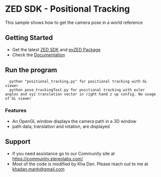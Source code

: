 # ZED SDK - Positional Tracking

This sample shows how to get the camera pose in a world reference

## Getting Started
 - Get the latest [ZED SDK](https://www.stereolabs.com/developers/release/) and [pyZED Package](https://www.stereolabs.com/docs/app-development/python/install/)
 - Check the [Documentation](https://www.stereolabs.com/docs/)
 
## Run the program

      python "positional_tracking.py" for positional tracking with GL viewer
      python pose_trackingTest.py for positional tracking with euler angles and xyz translation vector in right hand z up config. No usage of GL viewer

### Features
 - An OpenGL window displays the camera path in a 3D window
 - path data, translation and rotation, are displayed

## Support
 - If you need assistance go to our Community site at https://community.stereolabs.com/
 - Most of the code is modified by Kha Dan. Please reach out to me at khadan.manh@gmail.com
